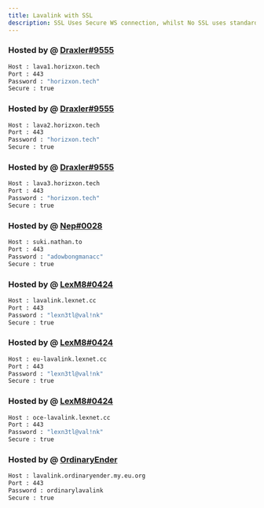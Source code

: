 ```yaml
---
title: Lavalink with SSL
description: SSL Uses Secure WS connection, whilst No SSL uses standard WS. if you want to use the SSL lavalink you need to make sure your bot uses that protocol.
---
```


<!-- inject image ad -->
<div data-ea-style="stickybox" class="dark horizontal" data-ea-publisher="darrennathanaelcom" data-ea-type="image"></div>


### Hosted by @ [Draxler#9555](https://status.horizxon.xyz/)
```bash
Host : lava1.horizxon.tech
Port : 443
Password : "horizxon.tech"
Secure : true
```

### Hosted by @ [Draxler#9555](https://status.horizxon.xyz/)
```bash
Host : lava2.horizxon.tech
Port : 443
Password : "horizxon.tech"
Secure : true
```

### Hosted by @ [Draxler#9555](https://status.horizxon.xyz/)
```bash
Host : lava3.horizxon.tech
Port : 443
Password : "horizxon.tech"
Secure : true
```

### Hosted by @ [Nep#0028](https://github.com/neptalu0)
```bash
Host : suki.nathan.to
Port : 443
Password : "adowbongmanacc"
Secure : true
```

### Hosted by @ [LexM8#0424](https://freelavalink.lexnet.cc)
```bash
Host : lavalink.lexnet.cc
Port : 443
Password : "lexn3tl@val!nk"
Secure : true
```

### Hosted by @ [LexM8#0424](https://freelavalink.lexnet.cc)
```bash
Host : eu-lavalink.lexnet.cc
Port : 443
Password : "lexn3tl@val!nk"
Secure : true
```

### Hosted by @ [LexM8#0424](https://freelavalink.lexnet.cc)
```bash
Host : oce-lavalink.lexnet.cc
Port : 443
Password : "lexn3tl@val!nk"
Secure : true
```

### Hosted by @ [OrdinaryEnder](https://github.com/OrdinaryEnder)
```bash
Host : lavalink.ordinaryender.my.eu.org
Port : 443
Password : ordinarylavalink
Secure : true
```

